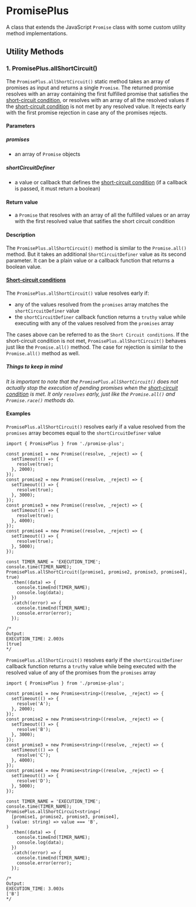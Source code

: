 # PromisePlus

A class that extends the JavaScript `Promise` class with some custom utility method implementations.

## Utility Methods

### 1. PromisePlus.allShortCircuit()

The `PromisePlus.allShortCircuit()` static method takes an array of promises as input and returns a single `Promise`. The returned promise resolves with an array containing the first fulfilled promise that satisfies the [short-circuit condition](#short-circuit-conditions), or resolves with an array of all the resolved values if the [short-circuit condition](#short-circuit-conditions) is not met by any resolved value. It rejects early with the first promise rejection in case any of the promises rejects.

#### Parameters

##### promises

- an array of `Promise` objects

##### shortCircuitDefiner

- a value or callback that defines the [short-circuit condition](#short-circuit-conditions) (if a callback is passed, it must return a boolean)

#### Return value

- a `Promise` that resolves with an array of all the fulfilled values or an array with the first resolved value that satifies the short circuit condition

#### Description

The `PromisePlus.allShortCircuit()` method is similar to the `Promise.all()` method. But it takes an additional `ShortCircuitDefiner` value as its second parameter. It can be a plain value or a callback function that returns a boolean value.

#### [Short-circuit conditions](#short-circuit-conditions)

The `PromisePlus.allShortCircuit()` value resolves early if:

- any of the values resolved from the `promises` array matches the `shortCircuitDefiner` value
- the `shortCircuitDefiner` callback function returns a `truthy` value while executing with any of the values resolved from the `promises` array

The cases above can be referred to as the `Short Circuit conditions`.
If the short-circuit condition is not met, `PromisePlus.allShortCircuit()` behaves just like the `Promise.all()` method. The case for rejection is similar to the `Promise.all()` method as well.

##### Things to keep in mind

_It is important to note that the `PromisePlus.allShortCircuit()` does not actually stop the execution of pending promises when the [short-circuit condition](#short-circuit-conditions) is met. It only `resolves` early, just like the `Promise.all()` and `Promise.race()` methods do._

#### Examples

`PromisePlus.allShortCircuit()` resolves early if a value resolved from the `promises` array becomes equal to the `shortCircuitDefiner` value

```JS
import { PromisePlus } from './promise-plus';

const promise1 = new Promise((resolve, _reject) => {
  setTimeout(() => {
    resolve(true);
  }, 2000);
});
const promise2 = new Promise((resolve, _reject) => {
  setTimeout(() => {
    resolve(true);
  }, 3000);
});
const promise3 = new Promise((resolve, _reject) => {
  setTimeout(() => {
    resolve(true);
  }, 4000);
});
const promise4 = new Promise((resolve, _reject) => {
  setTimeout(() => {
    resolve(true);
  }, 5000);
});

const TIMER_NAME = 'EXECUTION_TIME';
console.time(TIMER_NAME);
PromisePlus.allShortCircuit([promise1, promise2, promise3, promise4], true)
  .then((data) => {
    console.timeEnd(TIMER_NAME);
    console.log(data);
  })
  .catch((error) => {
    console.timeEnd(TIMER_NAME);
    console.error(error);
  });

/*
Output:
EXECUTION_TIME: 2.003s
[true]
*/
```

`PromisePlus.allShortCircuit()` resolves early if the `shortCircuitDefiner` callback function returns a `truthy` value while being executed with the resolved value of any of the promises from the `promises` array

```JS
import { PromisePlus } from './promise-plus';

const promise1 = new Promise<string>((resolve, _reject) => {
  setTimeout(() => {
    resolve('A');
  }, 2000);
});
const promise2 = new Promise<string>((resolve, _reject) => {
  setTimeout(() => {
    resolve('B');
  }, 3000);
});
const promise3 = new Promise<string>((resolve, _reject) => {
  setTimeout(() => {
    resolve('C');
  }, 4000);
});
const promise4 = new Promise<string>((resolve, _reject) => {
  setTimeout(() => {
    resolve('D');
  }, 5000);
});

const TIMER_NAME = 'EXECUTION_TIME';
console.time(TIMER_NAME);
PromisePlus.allShortCircuit<string>(
  [promise1, promise2, promise3, promise4],
  (value: string) => value === 'B',
)
  .then((data) => {
    console.timeEnd(TIMER_NAME);
    console.log(data);
  })
  .catch((error) => {
    console.timeEnd(TIMER_NAME);
    console.error(error);
  });

/*
Output:
EXECUTION_TIME: 3.003s
['B']
*/
```
